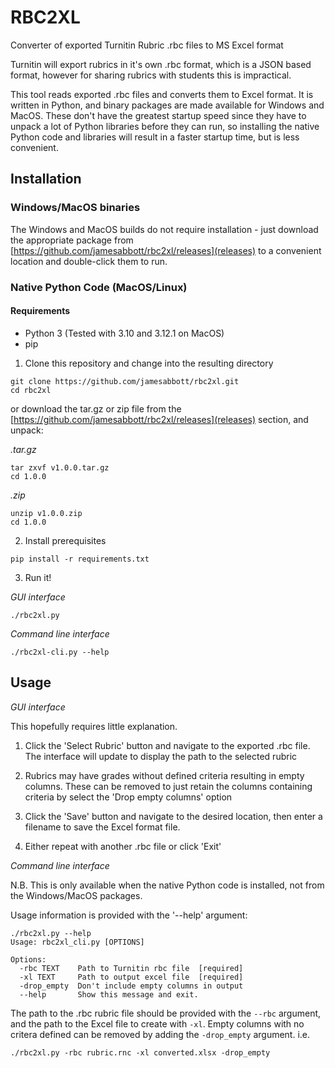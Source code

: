 # RBC2XL

Converter of exported Turnitin Rubric .rbc files to MS Excel format

Turnitin will export rubrics in it's own .rbc format, which is a JSON based format, however for sharing rubrics with students this is impractical.

This tool reads exported .rbc files and converts them to Excel format. It is written in Python, and binary packages are made available for Windows and MacOS. These don't have the greatest startup speed since they have to unpack a lot of Python libraries before they can run, so installing the native Python code and libraries will result in a faster startup time, but is less convenient.

## Installation

### Windows/MacOS binaries

The Windows and MacOS builds do not require installation - just download the appropriate package from [https://github.com/jamesabbott/rbc2xl/releases](releases) to a convenient location and double-click them to run.

### Native Python Code (MacOS/Linux)

#### Requirements
*  Python 3 (Tested with 3.10 and 3.12.1 on MacOS)
*  pip

1.  Clone this repository and change into the resulting directory

```
git clone https://github.com/jamesabbott/rbc2xl.git
cd rbc2xl
```

or download the tar.gz or zip file from the [https://github.com/jamesabbott/rbc2xl/releases](releases) section, and unpack:

*.tar.gz*
```
tar zxvf v1.0.0.tar.gz
cd 1.0.0
```

*.zip*

```
unzip v1.0.0.zip
cd 1.0.0
```

2.  Install prerequisites

```
pip install -r requirements.txt
```

3. Run it!

*GUI interface*
```
./rbc2xl.py
```

*Command line interface*

```
./rbc2xl-cli.py --help
```

## Usage

*GUI interface*

This hopefully requires little explanation. 

1.  Click the 'Select Rubric' button and navigate to the exported .rbc file. The interface will update to display the path to the selected rubric

2.  Rubrics may have grades without defined criteria resulting in empty columns. These can be removed to just retain the columns containing criteria by select the 'Drop empty columns' option

3.  Click the 'Save' button and navigate to the desired location, then enter a filename to save the Excel format file.

4.  Either repeat with another .rbc file or click 'Exit'

*Command line interface*

N.B. This is only available when the native Python code is installed, not from the Windows/MacOS packages.

Usage information is provided with the '--help' argument:
```
./rbc2xl.py --help
Usage: rbc2xl_cli.py [OPTIONS]

Options:
  -rbc TEXT    Path to Turnitin rbc file  [required]
  -xl TEXT     Path to output excel file  [required]
  -drop_empty  Don't include empty columns in output
  --help       Show this message and exit.
```

The path to the .rbc rubric file should be provided with the `--rbc` argument, and the path to the Excel file to create with `-xl`. Empty columns with no critera defined can be removed by adding the `-drop_empty` argument. i.e.

```
./rbc2xl.py -rbc rubric.rnc -xl converted.xlsx -drop_empty
```


